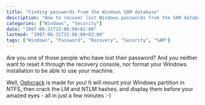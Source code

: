 ```yaml
---
title: "Finding passwords from the Windows SAM database"
description: "How to recover lost Windows passwords from the SAM database using Ophcrack."
categories: ["Windows", "Security"]
date: "2007-08-31T15:06:00+02:00"
lastmod: "2007-08-31T15:06:00+02:00"
tags: ["Windows", "Password", "Recovery", "Security", "SAM"]
---
```


Are you one of those people who have lost their password? And you neither want to reset it through the recovery console, nor format your Windows installation to be able to use your machine.

Well, [Ophcrack](https://ophcrack.sourceforge.net/) is made for you! It will mount your Windows partition in NTFS, then crack the LM and NTLM hashes, and display them before your amazed eyes - all in just a few minutes :-)
